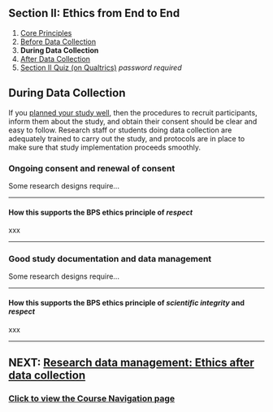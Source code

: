## Section II: Ethics from End to End

1. [Core Principles](endto.md)
2. [Before Data Collection](endto-before.md)
3. **During Data Collection**
4. [After Data Collection](endto-after.md)
5. [Section II Quiz (on Qualtrics)](https://oxfordeducation.eu.qualtrics.com/jfe/form/SV_bPHRKTydLSyDzRH) *password required*

## During Data Collection

If you [planned your study well](endto-before.md), then the procedures to recruit participants, inform them about the study, and obtain their consent should be clear and easy to follow. Research staff or students doing data collection are adequately trained to carry out the study, and protocols are in place to make sure that study implementation proceeds smoothly.

### Ongoing consent and renewal of consent

Some research designs require...

* * *
#### How this supports the BPS ethics principle of _respect_
xxx
* * *

### Good study documentation and data management 

Some research designs require...

* * *
#### How this supports the BPS ethics principle of _scientific integrity_ and _respect_
xxx
* * *

## NEXT: [Research data management: Ethics after data collection](endto-after.md)
### [Click to view the Course Navigation page](toc.md)
